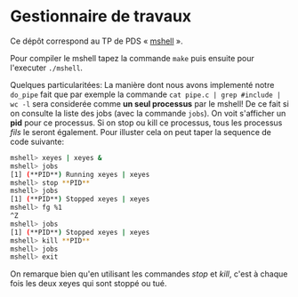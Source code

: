 #   Gestionnaire de travaux

Ce dépôt correspond au TP de PDS
« [mshell](http://www.fil.univ-lille1.fr/~hym/e/pds/tp/tdjobs.html) ».

Pour compiler le mshell tapez la commande `make` puis ensuite pour l'executer `./mshell`.

Quelques particularitées: La manière dont nous avons implementé notre `do_pipe` fait que par exemple
la commande `cat pipe.c | grep #include | wc -l` sera considerée comme **un seul processus** par le mshell!
De ce fait si on consulte la liste des jobs (avec la commande `jobs`). On voit s'afficher un **pid** pour ce
processus. Si on stop ou kill ce processus, tous les processus *fils* le seront également.
Pour illuster cela on peut taper la sequence de code suivante:

```bash
mshell> xeyes | xeyes &
mshell> jobs
[1] (**PID**) Running xeyes | xeyes
mshell> stop **PID**
mshell> jobs
[1] (**PID**) Stopped xeyes | xeyes
mshell> fg %1
^Z
mshell> jobs
[1] (**PID**) Stopped xeyes | xeyes
mshell> kill **PID**
mshell> jobs
mshell> exit
```

On remarque bien qu'en utilisant les commandes *stop* et *kill*, c'est à chaque fois les deux xeyes qui sont stoppé ou tué.
